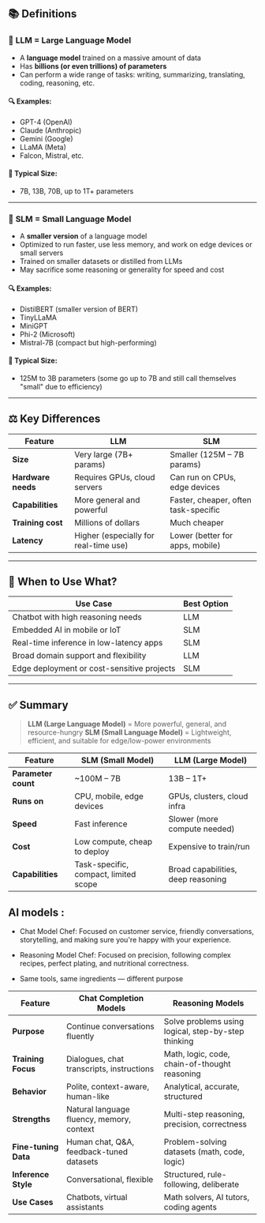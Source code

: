 ## 📚 Definitions

### 🧠 **LLM = Large Language Model**

* A **language model** trained on a massive amount of data
* Has **billions (or even trillions) of parameters**
* Can perform a wide range of tasks: writing, summarizing, translating, coding, reasoning, etc.

#### 🔍 Examples:

* GPT-4 (OpenAI)
* Claude (Anthropic)
* Gemini (Google)
* LLaMA (Meta)
* Falcon, Mistral, etc.

#### 🧠 Typical Size:

* 7B, 13B, 70B, up to 1T+ parameters

---

### 🧠 **SLM = Small Language Model**

* A **smaller version** of a language model
* Optimized to run faster, use less memory, and work on edge devices or small servers
* Trained on smaller datasets or distilled from LLMs
* May sacrifice some reasoning or generality for speed and cost

#### 🔍 Examples:

* DistilBERT (smaller version of BERT)
* TinyLLaMA
* MiniGPT
* Phi-2 (Microsoft)
* Mistral-7B (compact but high-performing)

#### 🧠 Typical Size:

* 125M to 3B parameters (some go up to 7B and still call themselves "small" due to efficiency)

---

## ⚖️ Key Differences

| Feature            | LLM                                   | SLM                                  |
| ------------------ | ------------------------------------- | ------------------------------------ |
| **Size**           | Very large (7B+ params)               | Smaller (125M – 7B params)           |
| **Hardware needs** | Requires GPUs, cloud servers          | Can run on CPUs, edge devices        |
| **Capabilities**   | More general and powerful             | Faster, cheaper, often task-specific |
| **Training cost**  | Millions of dollars                   | Much cheaper                         |
| **Latency**        | Higher (especially for real-time use) | Lower (better for apps, mobile)      |

---

## 🔧 When to Use What?

| Use Case                                   | Best Option |
| ------------------------------------------ | ----------- |
| Chatbot with high reasoning needs          | LLM         |
| Embedded AI in mobile or IoT               | SLM         |
| Real-time inference in low-latency apps    | SLM         |
| Broad domain support and flexibility       | LLM         |
| Edge deployment or cost-sensitive projects | SLM         |

---

## ✅ Summary

> **LLM (Large Language Model)** = More powerful, general, and resource-hungry
> **SLM (Small Language Model)** = Lightweight, efficient, and suitable for edge/low-power environments

| Feature             | **SLM (Small Model)**                 | **LLM (Large Model)**              |
| ------------------- | ------------------------------------- | ---------------------------------- |
| **Parameter count** | \~100M – 7B                           | 13B – 1T+                          |
| **Runs on**         | CPU, mobile, edge devices             | GPUs, clusters, cloud infra        |
| **Speed**           | Fast inference                        | Slower (more compute needed)       |
| **Cost**            | Low compute, cheap to deploy          | Expensive to train/run             |
| **Capabilities**    | Task-specific, compact, limited scope | Broad capabilities, deep reasoning |


## AI models :
- Chat Model Chef: Focused on customer service, friendly conversations, storytelling, and making sure you're happy with your experience.

- Reasoning Model Chef: Focused on precision, following complex recipes, perfect plating, and nutritional correctness.

- Same tools, same ingredients — different purpose

| Feature              | **Chat Completion Models**                | **Reasoning Models**                                |
| -------------------- | ----------------------------------------- | --------------------------------------------------- |
| **Purpose**          | Continue conversations fluently           | Solve problems using logical, step-by-step thinking |
| **Training Focus**   | Dialogues, chat transcripts, instructions | Math, logic, code, chain-of-thought reasoning       |
| **Behavior**         | Polite, context-aware, human-like         | Analytical, accurate, structured                    |
| **Strengths**        | Natural language fluency, memory, context | Multi-step reasoning, precision, correctness        |
| **Fine-tuning Data** | Human chat, Q\&A, feedback-tuned datasets | Problem-solving datasets (math, code, logic)        |
| **Inference Style**  | Conversational, flexible                  | Structured, rule-following, deliberate              |
| **Use Cases**        | Chatbots, virtual assistants              | Math solvers, AI tutors, coding agents              |


